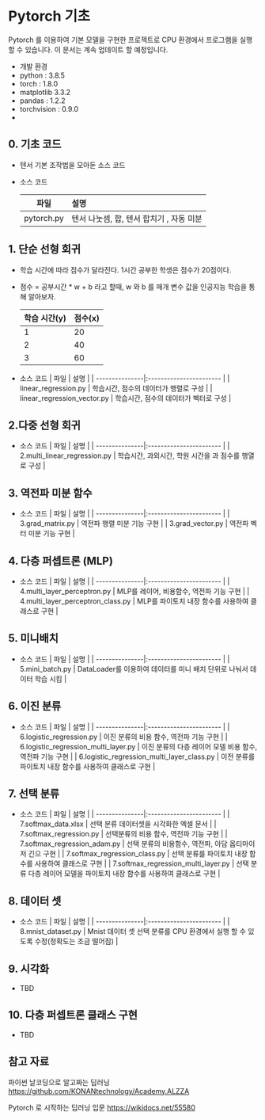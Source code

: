 # Pytorch 기초 

Pytorch 를 이용하여 기본 모델을 구현한 프로젝트로 CPU 환경에서 프로그램을 실행할 수 있습니다. 이 문서는 계속 업데이트 할 예정입니다.

* 개발 환경
* python : 3.8.5
* torch  : 1.8.0
* matplotlib 3.3.2
* pandas : 1.2.2 
* torchvision : 0.9.0
* 
## 0. 기초 코드
* 텐서 기본 조작법을 모아둔 소스 코드
* 소스 코드

    | 파일           |  설명           |
    | ---------------|:----------------------- |
    | pytorch.py     | 텐서 나눗셈, 합, 텐서 합치기 , 자동 미분    |
 

## 1. 단순 선형 회귀 
* 학습 시간에 따라 점수가 달라진다.  1시간 공부한 학생은 점수가 20점이다.
* 점수 = 공부시간 * w + b  라고 할때, w 와 b 를 매개 변수 값을 인공지능 학습을 통해 알아보자.

    | 학습 시간(y)  | 점수(x)         |
    | ----------|:------------------ |
    | 1    | 20   |
    | 2    | 40   |
    | 3    | 60   |

* 소스 코드
    | 파일           |  설명           |
    | ---------------|:----------------------- |
    | linear_regression.py     |  학습시간, 점수의 데이터가 행렬로 구성   |
    | linear_regression_vector.py     |  학습시간, 점수의 데이터가 벡터로 구성     |

## 2.다중 선형 회귀 
  * 소스 코드
    | 파일           |  설명           |
    | ---------------|:----------------------- |
    | 2.multi_linear_regression.py     |  학습시간, 과외시간, 학원 시간을 과 점수를 행열로 구성   |

## 3. 역전파 미분 함수 
  * 소스 코드
    | 파일           |  설명           |
    | ---------------|:----------------------- |
    | 3.grad_matrix.py | 역전파 행렬 미분 기능 구현  |
    | 3.grad_vector.py    | 역전파 벡터 미분 기능 구현   |

## 4. 다층 퍼셉트론 (MLP) 
  * 소스 코드
    | 파일           |  설명           |
    | ---------------|:----------------------- |
    | 4.multi_layer_perceptron.py | MLP를 레이어, 비용함수, 역전파 기능 구현   |
    | 4.multi_layer_perceptron_class.py    |  MLP를 파이토치 내장 함수를 사용하여 클래스로 구현    |
## 5. 미니배치
* 소스 코드
    | 파일           |  설명           |
    | ---------------|:----------------------- |
    | 5.mini_batch.py | DataLoader를 이용하여 데이터를 미니 배치 단위로 나눠서 데이터 학습 시킴   |
## 6. 이진 분류
* 소스 코드
    | 파일           |  설명           |
    | ---------------|:----------------------- |
    | 6.logistic_regression.py | 이진 분류의 비용 함수, 역전파 기능 구현   |
    | 6.logistic_regression_multi_layer.py | 이진 분류의 다층 레이어 모델 비용 함수, 역전파 기능 구현    |
    | 6.logistic_regression_multi_layer_class.py | 이전 분류를 파이토치 내장 함수를 사용하여 클래스로 구현      |
## 7. 선택 분류
* 소스 코드
    | 파일           |  설명           |
    | ---------------|:----------------------- |
    | 7.softmax_data.xlsx | 선택 분류 데이터셋을 시각화한 엑셀 문서   |
    | 7.softmax_regression.py | 선택분류의  비용 함수, 역전파 기능 구현    |
    |  7.softmax_regression_adam.py | 선택 분류의 비용함수, 역전파, 아담 옵티마이저 긴으 구현   |
    |  7.softmax_regression_class.py |  선택 분류를 파이토치 내장 함수를 사용하여 클래스로 구현   |
    |  7.softmax_regression_multi_layer.py | 선택 분류 다층 레이어 모델을 파이토치 내장 함수를 사용하여 클래스로 구현  |
## 8. 데이터 셋
* 소스 코드
    | 파일           |  설명           |
    | ---------------|:----------------------- |
    | 8.mnist_dataset.py | Mnist 데이터 셋 선택 분류를 CPU 환경에서 실행 할 수 있도록 수정(정확도는 조금 떨어짐) |
## 9. 시각화
* TBD
## 10. 다층 퍼셉트론 클래스 구현
* TBD

## 참고 자료 
파이썬 날코딩으로 알고짜는 딥러닝 https://github.com/KONANtechnology/Academy.ALZZA

Pytorch 로 시작하는 딥러닝 입문 https://wikidocs.net/55580